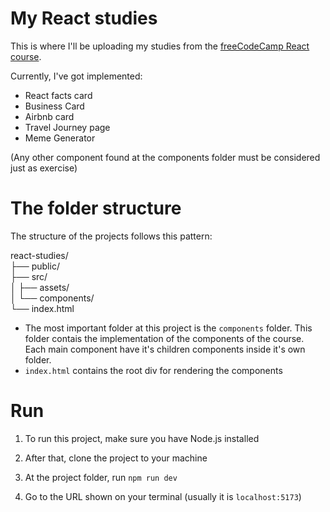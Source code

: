 # My React studies

This is where I'll be uploading my studies from the <a href="https://youtu.be/bMknfKXIFA8?si=7oPlBrfVy_IwhOLv" target="_blank">freeCodeCamp React course</a>. 

Currently, I've got implemented:
- React facts card
- Business Card
- Airbnb card
- Travel Journey page
- Meme Generator

(Any other component found at the components folder must be considered just as exercise)

# The folder structure

The structure of the projects follows this pattern:

react-studies/      
├── public/      
├── src/         
│   ├── assets/       
│   └── components/   
└── index.html    

- The most important folder at this project is the `components` folder. This folder contais the implementation of the components of the course. Each main component have it's children components inside it's own folder.
- `index.html` contains the root div for rendering the components

# Run

1. To run this project, make sure you have Node.js installed

2. After that, clone the project to your machine

3. At the project folder, run `npm run dev`

4. Go to the URL shown on your terminal (usually it is `localhost:5173`)

